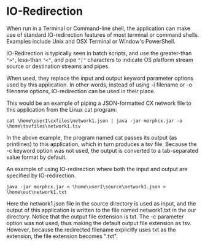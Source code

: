 # IO-Redirection

When run in a Terminal or Command-line shell, the application can make use of standard IO-redirection
features of most terminal or command shells.  Examples include Unix and OSX Terminal or Window's PowerShell.

IO-Redirection is typically seen in batch scripts, and use the greater-than `">"`, less-than `"<"`,
and pipe `"|"` characters to indicate OS platform stream source or destination streams and pipes.

When used, they replace the input and output keyword parameter options used by this application.  In
other words, instead of using -i filename or -o filename options, IO-redirection can be used in their
place.

This would be an example of piping a JSON-formatted CX network file to this application from the
Linux cat program:

```text
cat \home\user1\cxfiles\network1.json | java -jar morphcx.jar -o \home\tsvfiles\network1.tsv
```
In the above example, the program named cat passes its output (as printlines) to this application,
which in turn produces a tsv file.  Because the -c keyword option was not used, the output is
converted to a tab-separated value format by default.

An example of using IO-redirection where both the input and output are specified by IO-redirection.

```text
java -jar morphcx.jar < \home\user1\source\network1.json > \home\out\network1.txt
```
Here the network1.json file in the source directory is used as input, and the output of this
application is written to the file named network1.txt in the our directory.  Notice that
the output file extension is txt.  The -c parameter option was not used, thus making
the default output file extension as tsv.  However, because the redirected filename explicitly
uses txt as the extension, the file extension becomes ".txt".
